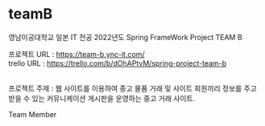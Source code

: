 # teamB
영남이공대학교 일본 IT 전공 2022년도 Spring FrameWork Project TEAM B

프로젝트  URL : https://team-b.ync-it.com/<br>
trello URL   : https://trello.com/b/dOhAPtvM/spring-project-team-b<br><br>

프로젝트 주제 : 웹 사이트를 이용하여 중고 물품 거래 및 사이트 회원끼리 정보를 주고받을 수 있는 커뮤니케이션 게시판을 운영하는 중고 거래 사이트.


Team Member
